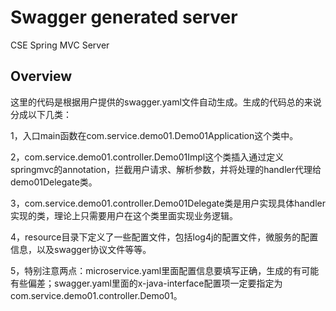 # Swagger generated server

CSE Spring MVC Server


## Overview
这里的代码是根据用户提供的swagger.yaml文件自动生成。生成的代码总的来说分成以下几类：

1，入口main函数在com.service.demo01.Demo01Application这个类中。

2，com.service.demo01.controller.Demo01Impl这个类插入通过定义springmvc的annotation，拦截用户请求、解析参数，并将处理的handler代理给demo01Delegate类。

3，com.service.demo01.controller.Demo01Delegate类是用户实现具体handler实现的类，理论上只需要用户在这个类里面实现业务逻辑。


4，resource目录下定义了一些配置文件，包括log4j的配置文件，微服务的配置信息，以及swagger协议文件等等。

5，特别注意两点：microservice.yaml里面配置信息要填写正确，生成的有可能有些偏差；swagger.yaml里面的x-java-interface配置项一定要指定为com.service.demo01.controller.Demo01。
